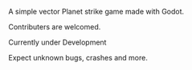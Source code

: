 A simple vector Planet strike game made with Godot.

Contributers are welcomed.

Currently under Development

Expect unknown bugs, crashes and more.


